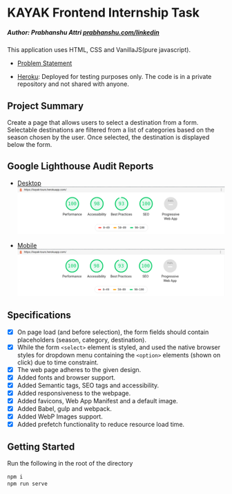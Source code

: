# KAYAK Frontend Internship Task

##### Author: Prabhanshu Attri [prabhanshu.com/linkedin](http://prabhanshu.com/linkedin)

This application uses HTML, CSS and VanillaJS(pure javascript).

- [Problem Statement](/ProblemStatement.md)

- [Heroku](http://kayak-tours.herokuapp.com/): Deployed for testing purposes only. The code is in a private repository and not shared with anyone.


## Project Summary

Create a page that allows users to select a destination from a form. Selectable destinations are filtered from a list of categories based on the season chosen by the user. Once selected, the destination is displayed below the form.

## Google Lighthouse Audit Reports

- [Desktop](http://kayak-tours.herokuapp.com/reports/desktop.html)
  ![Lighthouse Audit Report - Desktop](/docs/lighthouse_desktop.png)

- [Mobile](http://kayak-tours.herokuapp.com/reports/mobile.html)
  ![Lighthouse Audit Report - Mobile](/docs/lighthouse_mobile.png)

## Specifications
- [x] On page load (and before selection), the form fields should contain placeholders (season, category, destination).
- [x] While the form `<select>` element is styled, and used the native browser styles for dropdown menu containing the `<option>` elements (shown on click) due to time constraint.
- [x] The web page adheres to the given design.
- [x] Added fonts and browser support.
- [x] Added Semantic tags, SEO tags and accessibility.
- [x] Added responsiveness to the webpage.
- [x] Added favicons, Web App Manifest and a default image.
- [x] Added Babel, gulp and webpack.
- [x] Added WebP Images support.
- [x] Added prefetch functionality to reduce resource load time.

## Getting Started

Run the following in the root of the directory

  ```
  npm i
  npm run serve
  ```
